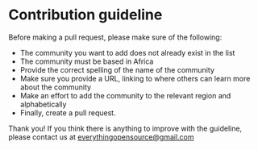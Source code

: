 # Contribution guideline

Before making a pull request, please make sure of the following:
- The community you want to add does not already exist in the list
- The community must be based in Africa
- Provide the correct spelling of the name of the community
- Make sure you provide a URL, linking to where others can learn more about the community
- Make an effort to add the community to the relevant region and alphabetically
- Finally, create a pull request.

Thank you! If you think there is anything to improve with the guideline, please contact us at everythingopensource@gmail.com
